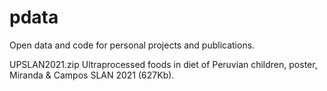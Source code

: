 # pdata

Open data and code for personal projects and publications.

UPSLAN2021.zip    Ultraprocessed foods in diet of Peruvian children, poster, Miranda & Campos SLAN 2021 (627Kb).
